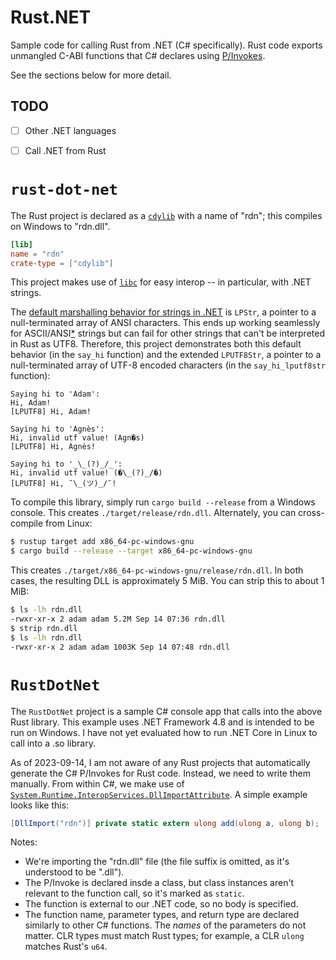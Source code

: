 # Rust.NET
Sample code for calling Rust from .NET (C# specifically). Rust code exports unmangled C-ABI functions that C# declares using [P/Invokes](https://learn.microsoft.com/en-us/dotnet/standard/native-interop/pinvoke).

See the sections below for more detail. 

## TODO
- [ ] Other .NET languages
- [ ] Call .NET from Rust


# `rust-dot-net`
The Rust project is declared as a [`cdylib`](https://doc.rust-lang.org/reference/linkage.html) with a name of "rdn"; this compiles on Windows to "rdn.dll".

```toml
[lib]
name = "rdn"
crate-type = ["cdylib"]
```

This project makes use of [`libc`](https://crates.io/crates/libc) for easy interop -- in particular, with .NET strings.

The [default marshalling behavior for strings in .NET](https://learn.microsoft.com/en-us/dotnet/framework/interop/default-marshalling-for-strings#strings-used-in-platform-invoke) is `LPStr`, a pointer to a null-terminated array of ANSI characters. This ends up working seamlessly for ASCII/ANSI[*](https://stackoverflow.com/a/700221/1191181) strings but can fail for other strings that can't be interpreted in Rust as UTF8. Therefore, this project demonstrates both this default behavior (in the `say_hi` function) and the extended `LPUTF8Str`, a pointer to a null-terminated array of UTF-8 encoded characters (in the `say_hi_lputf8str` function):

```
Saying hi to 'Adam':
Hi, Adam!
[LPUTF8] Hi, Adam!

Saying hi to 'Agnès':
Hi, invalid utf value! (Agn�s)
[LPUTF8] Hi, Agnès!

Saying hi to '_\_(?)_/_':
Hi, invalid utf value! (�\_(?)_/�)
[LPUTF8] Hi, ¯\_(ツ)_/¯!
```

To compile this library, simply run `cargo build --release` from a Windows console. This creates `./target/release/rdn.dll`. Alternately, you can cross-compile from Linux:

```bash
$ rustup target add x86_64-pc-windows-gnu
$ cargo build --release --target x86_64-pc-windows-gnu
```

This creates `./target/x86_64-pc-windows-gnu/release/rdn.dll`. In both cases, the resulting DLL is approximately 5 MiB. You can strip this to about 1 MiB:

```bash
$ ls -lh rdn.dll
-rwxr-xr-x 2 adam adam 5.2M Sep 14 07:36 rdn.dll
$ strip rdn.dll
$ ls -lh rdn.dll
-rwxr-xr-x 2 adam adam 1003K Sep 14 07:48 rdn.dll
```


# `RustDotNet`
The `RustDotNet` project is a sample C# console app that calls into the above Rust library. This example uses .NET Framework 4.8 and is intended to be run on Windows. I have not yet evaluated how to run .NET Core in Linux to call into a .so library.

As of 2023-09-14, I am not aware of any Rust projects that automatically generate the C# P/Invokes for Rust code. Instead, we need to write them manually. From within C#, we make use of [`System.Runtime.InteropServices.DllImportAttribute`](https://learn.microsoft.com/en-us/dotnet/api/system.runtime.interopservices.dllimportattribute?view=net-7.0). A simple example looks like this:

```csharp
[DllImport("rdn")] private static extern ulong add(ulong a, ulong b);
```

Notes:
* We're importing the "rdn.dll" file (the file suffix is omitted, as it's understood to be ".dll"). 
* The P/Invoke is declared insde a class, but class instances aren't relevant to the function call, so it's marked as `static`.
* The function is external to our .NET code, so no body is specified.
* The function name, parameter types, and return type are declared similarly to other C# functions. The _names_ of the parameters do not matter. CLR types must match Rust types; for example, a CLR `ulong` matches Rust's `u64`.
